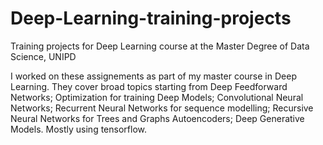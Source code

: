 # Deep-Learning-training-projects
Training projects for Deep Learning course at the Master Degree of Data Science, UNIPD

I worked on these assignements as part of my master course in Deep Learning. They cover broad topics starting from Deep Feedforward Networks; 
Optimization for training Deep Models; Convolutional Neural Networks; Recurrent Neural Networks for sequence modelling; Recursive Neural Networks for Trees and Graphs
Autoencoders; Deep Generative Models. Mostly using tensorflow.
